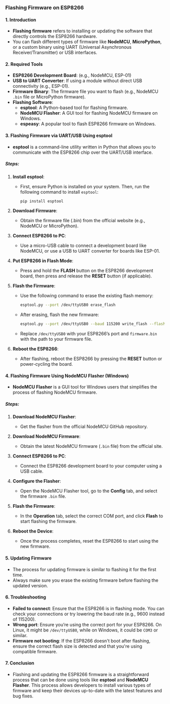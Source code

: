 ### **Flashing Firmware on ESP8266**

#### 1. **Introduction**
- **Flashing firmware** refers to installing or updating the software that directly controls the ESP8266 hardware.
- You can flash different types of firmware like **NodeMCU**, **MicroPython**, or a custom binary using UART (Universal Asynchronous Receiver/Transmitter) or USB interfaces.

#### 2. **Required Tools**
- **ESP8266 Development Board**: (e.g., NodeMCU, ESP-01)
- **USB to UART Converter**: If using a module without direct USB connectivity (e.g., ESP-01).
- **Firmware Binary**: The firmware file you want to flash (e.g., NodeMCU `.bin` file or MicroPython firmware).
- **Flashing Software**:
  - **esptool**: A Python-based tool for flashing firmware.
  - **NodeMCU Flasher**: A GUI tool for flashing NodeMCU firmware on Windows.
  - **espeasy**: A popular tool to flash ESP8266 firmware on Windows.

#### 3. **Flashing Firmware via UART/USB Using esptool**
- **esptool** is a command-line utility written in Python that allows you to communicate with the ESP8266 chip over the UART/USB interface.

##### Steps:
1. **Install esptool**:
   - First, ensure Python is installed on your system. Then, run the following command to install `esptool`:
     ```bash
     pip install esptool
     ```
   
2. **Download Firmware**:
   - Obtain the firmware file (.bin) from the official website (e.g., NodeMCU or MicroPython).

3. **Connect ESP8266 to PC**:
   - Use a micro-USB cable to connect a development board like NodeMCU, or use a USB to UART converter for boards like ESP-01.

4. **Put ESP8266 in Flash Mode**:
   - Press and hold the **FLASH** button on the ESP8266 development board, then press and release the **RESET** button (if applicable).

5. **Flash the Firmware**:
   - Use the following command to erase the existing flash memory:
     ```bash
     esptool.py --port /dev/ttyUSB0 erase_flash
     ```
   - After erasing, flash the new firmware:
     ```bash
     esptool.py --port /dev/ttyUSB0 --baud 115200 write_flash --flash_size=detect 0x00000 firmware.bin
     ```
   - Replace `/dev/ttyUSB0` with your ESP8266’s port and `firmware.bin` with the path to your firmware file.

6. **Reboot the ESP8266**:
   - After flashing, reboot the ESP8266 by pressing the **RESET** button or power-cycling the board.

#### 4. **Flashing Firmware Using NodeMCU Flasher (Windows)**
- **NodeMCU Flasher** is a GUI tool for Windows users that simplifies the process of flashing NodeMCU firmware.

##### Steps:
1. **Download NodeMCU Flasher**:
   - Get the flasher from the official NodeMCU GitHub repository.
   
2. **Download NodeMCU Firmware**:
   - Obtain the latest NodeMCU firmware (`.bin` file) from the official site.

3. **Connect ESP8266 to PC**:
   - Connect the ESP8266 development board to your computer using a USB cable.

4. **Configure the Flasher**:
   - Open the NodeMCU Flasher tool, go to the **Config** tab, and select the firmware `.bin` file.
   
5. **Flash the Firmware**:
   - In the **Operation** tab, select the correct COM port, and click **Flash** to start flashing the firmware.

6. **Reboot the Device**:
   - Once the process completes, reset the ESP8266 to start using the new firmware.

#### 5. **Updating Firmware**
- The process for updating firmware is similar to flashing it for the first time.
- Always make sure you erase the existing firmware before flashing the updated version.

#### 6. **Troubleshooting**
- **Failed to connect**: Ensure that the ESP8266 is in flashing mode. You can check your connections or try lowering the baud rate (e.g., 9600 instead of 115200).
- **Wrong port**: Ensure you’re using the correct port for your ESP8266. On Linux, it might be `/dev/ttyUSB0`, while on Windows, it could be `COM3` or similar.
- **Firmware not booting**: If the ESP8266 doesn't boot after flashing, ensure the correct flash size is detected and that you're using compatible firmware.

#### 7. **Conclusion**
- Flashing and updating the ESP8266 firmware is a straightforward process that can be done using tools like **esptool** and **NodeMCU Flasher**. This process allows developers to install various types of firmware and keep their devices up-to-date with the latest features and bug fixes.
